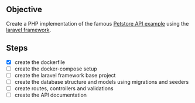## Objective

Create a PHP implementation of the famous [Petstore API example](https://petstore3.swagger.io/) using the [laravel framework](https://laravel.com/docs/8.x).

## Steps

- [x] create the dockerfile
- [ ] create the docker-compose setup
- [ ] create the laravel framework base project
- [ ] create the database structure and models using migrations and seeders
- [ ] create routes, controllers and validations
- [ ] create the API documentation
